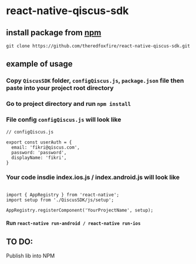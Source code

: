 # react-native-qiscus-sdk

## install package from [npm](https://www.npmjs.com/)

`git clone https://github.com/theredfoxfire/react-native-qiscus-sdk.git`

## example of usage

### Copy `QiscusSDK` folder, `configQiscus.js`, `package.json` file then paste into your project root directory

### Go to project directory and run `npm install`


### File config `configQiscus.js` will look like

```
// configQiscus.js

export const userAuth = {
  email: 'fikri@qiscus.com',
  password: 'password',
  displayName: 'fikri',
}

```

### Your code insdie index.ios.js / index.android.js will look like
```

import { AppRegistry } from 'react-native';
import setup from './QiscusSDK/js/setup';

AppRegistry.registerComponent('YourProjectName', setup);

```

#### Run `react-native run-android / react-native run-ios`

## TO DO:

Publish lib into NPM
